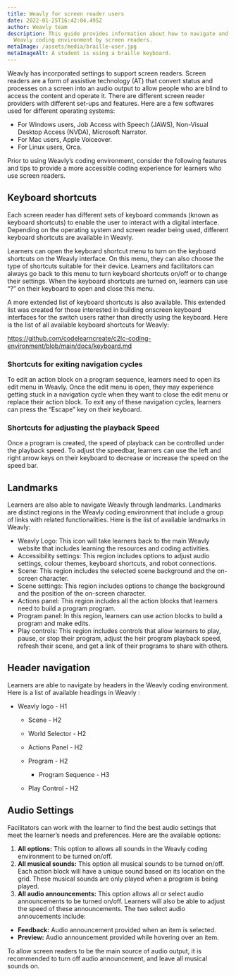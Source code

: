 ```yaml
---
title: Weavly for screen reader users
date: 2022-01-25T16:42:04.495Z
author: Weavly team
description: This guide provides information about how to navigate and use the
  Weavly coding environment by screen readers.
metaImage: /assets/media/braille-user.jpg
metaImageAlt: A student is using a braille keyboard.
---
```

Weavly has incorporated settings to support screen readers. Screen readers are a form of assistive technology (AT) that convert status and processes on a screen into an audio output to allow people who are blind to access the content and operate it. There are different screen reader providers with different set-ups and features. Here are a few softwares used for different operating systems:

* For Windows users, Job Access with Speech (JAWS), Non-Visual Desktop Access (NVDA), Microsoft Narrator.
* For Mac users, Apple Voiceover.
* For Linux users, Orca.

Prior to using Weavly’s coding environment, consider the following features and tips to provide a more accessible coding experience for learners who use screen readers.

## Keyboard shortcuts

Each screen reader has different sets of keyboard commands (known as keyboard shortcuts) to enable the user to interact with a digital interface. Depending on the operating system and screen reader being used, different keyboard shortcuts are available in Weavly. 

Learners can open the keyboard shortcut menu to turn on the keyboard shortcuts on the Weavly interface. On this menu, they can also choose the type of shortcuts suitable for their device. Learners and facilitators can always go back to this menu to turn keyboard shortcuts on/off or to change their settings. When the keyboard shortcuts are turned on, learners can use “?” on their keyboard to open and close this menu. 

A more extended list of keyboard shortcuts is also available. This extended list was created for those interested in building onscreen keyboard interfaces for the switch users rather than directly using the keyboard. Here is the list of all available keyboard shortcuts for Weavly: 

<https://github.com/codelearncreate/c2lc-coding-environment/blob/main/docs/keyboard.md>

### Shortcuts for exiting navigation cycles

To edit an action block on a program sequence, learners need to open its edit menu in Weavly. Once the edit menu is open, they may experience getting stuck in a navigation cycle when they want to close the edit menu or replace their action block. To exit any of these navigation cycles, learners can press the “Escape” key on their keyboard.

### Shortcuts for adjusting the playback Speed

Once a program is created, the speed of playback can be controlled under the playback speed. To adjust the speedbar, learners can use the left and right arrow keys on their keyboard to decrease or increase the speed on the speed bar. 

## Landmarks

Learners are also able to navigate Weavly through landmarks. Landmarks are distinct regions in the Weavly coding environment that include a group of links with related functionalities. Here is the list of available landmarks in Weavly:

* Weavly Logo: This icon will take learners back to the main Weavly website that includes learning the resources and coding activities.
* Accessibility settings: This region includes options to adjust audio settings, colour themes, keyboard shortcuts, and robot connections.
* Scene: This region includes the selected scene background and the on-screen character. 
* Scene settings: This region includes options to change the background and the position of the on-screen character. 
* Actions panel: This region includes all the action blocks that learners need to build a program program.
* Program panel: In this region, learners can use action blocks to build a program and make edits. 
* Play controls: This region includes controls that allow learners to play, pause, or stop their program, adjust the heir program playback speed, refresh their scene, and get a link of their programs to share with others. 

## Header navigation

Learners are able to navigate by headers in the Weavly coding environment. Here is a list of available headings in Weavly :

* Weavly logo - H1

  * Scene - H2
  * World Selector - H2
  * Actions Panel - H2
  * Program - H2

    * Program Sequence [](http://7.play/) - H3
  * Play Control - H2

[](http://7.play/)

## Audio Settings

Facilitators can work with the learner to find the best audio settings that meet the learner’s needs and preferences. Here are the available options:

1. **All options:** This option to allows all sounds in the Weavly coding environment to be turned on/off.
2. **All musical sounds:** This option all musical sounds to be turned on/off. Each action block will have a unique sound based on its location on the grid. These musical sounds are only played when a program is being played.
3. **All audio announcements:** This option allows all or select audio announcements to be turned on/off. Learners will also be able to adjust the speed of these announcements. The two select audio annoucements include:

* **Feedback:** Audio announcement provided when an item is selected.
* **Preview:** Audio announcement provided while hovering over an item.

To allow screen readers to be the main source of audio output, it is recommended to turn off audio announcement, and leave all musical sounds on.